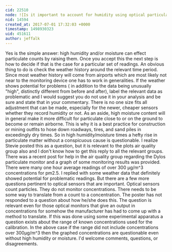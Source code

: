 ```yaml
---
cid: 22510
node: ![Is it important to account for humidity using optical particulate matter monitors? ](../notes/stevie/06-30-2017/is-it-important-to-account-for-humidity-using-optical-particulate-matter-monitors)
nid: 14594
created_at: 2017-07-01 17:32:03 +0000
timestamp: 1498930323
uid: 451611
author: jeffalk
---
```


  Yes is the simple answer:  high humidity and/or moisture can effect particulate counts by raising them. Once you accept this the next step is how to decide if that is the case for a particular set of readings. An obvious thing to do is check the weather history around the relevant time period. Since most weather history will come from airports which are most likely not near to the monitoring device one has to work in generalities. If the weather shows potential for problems ( in addition to the data being unusually "high", distinctly different from before and after), label the relevant data as problematic and I would suggest you do not use it in your analysis and be sure and state that in your commentary.  There is no one size fits all adjustment that can be made, especially for the newer, cheaper sensors whether they record humidity or not. 
   As an aside, high moisture content will in general make it more difficult for particulate close to or on the ground to become or remain airborne. This is why it is a best practice for construction or mining outfits to hose down roadways, tires, and sand piles in exceedingly dry times. So in high humidity/moisture times a hefty rise in particulate matter without a conspicuous cause is questionable.
   I realize Stevie posted this as a question, but it is relevant to the plots air quality group also and I don't know how to get this reply to all the relevant groups. There was a recent post for help in the air quality group regarding the Dylos particulate monitor and a graph of some monitoring results was provided. There were many one hour average readings of over 300 µg/m^3 concentrations for pm2.5.  I replied with some weather data that definitely showed potential for problematic readings. But there are a few more questions pertinent to optical sensors that are important. Optical sensors count particles. They do not monitor concentrations. There needs to be some way to translate from a count to a concentration. The poster has not responded to a question about how he/she does this. The question is relevant even for those optical monitors that give an output in concentrations for somehow the manufacturer has had to come up with a method to translate. If this was done using some experimental apparatus a question exists about the range of known concentrations used for the calibration. In the above case if the range did not include concentrations over 300µg/m^3 then the graphed concentrations are questionable even without high humidity or moisture. 
   I'd welcome comments, questions, or disagreements.